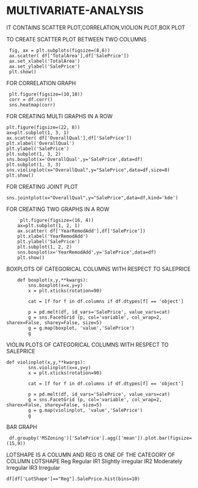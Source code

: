 # MULTIVARIATE-ANALYSIS
IT CONTAINS SCATTER PLOT,CORRELATION,VIOLION PLOT,BOX PLOT

TO CREATE SCATTER PLOT BETWEEN TWO COLUMNS

     fig, ax = plt.subplots(figsize=(8,6))
     ax.scatter( df['TotalArea'],df['SalePrice'])
     ax.set_xlabel('TotalArea')
     ax.set_ylabel('SalePrice')
     plt.show()
     
 FOR CORRELATION GRAPH
 
     plt.figure(figsize=(10,10))
     corr = df.corr()
     sns.heatmap(corr)
     
 FOR CREATING MULTI GRAPHS IN A ROW 
 
    plt.figure(figsize=(22, 8))
    ax=plt.subplot(1, 3, 1)
    ax.scatter( df['OverallQual'],df['SalePrice'])
    plt.xlabel('OverallQual')
    plt.ylabel('SalePrice')
    plt.subplot(1, 3, 2)
    sns.boxplot(x='OverallQual',y='SalePrice',data=df)
    plt.subplot(1, 3, 3)
    sns.violinplot(x="OverallQual",y="SalePrice",data=df,size=8)
    plt.show()
    
    
FOR CREATING JOINT PLOT 

    sns.jointplot(x="OverallQual",y="SalePrice",data=df,kind='kde')
    
    
FOR CREATING TWO GRAPHS IN A ROW 

         plt.figure(figsize=(16, 4))
        ax=plt.subplot(1, 2, 1)
        ax.scatter( df['YearRemodAdd'],df['SalePrice'])
        plt.xlabel('YearRemodAdd')
        plt.ylabel('SalePrice')
        plt.subplot(1, 2, 2)
        sns.boxplot(x='YearRemodAdd',y='SalePrice',data=df)
        plt.show()
        
    
 BOXPLOTS OF CATEGORICAL COLUMNS WITH RESPECT TO SALEPRICE       
        
        def boxplot(x,y,**kwargs):
            sns.boxplot(x=x,y=y)
            x = plt.xticks(rotation=90)

            cat = [f for f in df.columns if df.dtypes[f] == 'object']

            p = pd.melt(df, id_vars='SalePrice', value_vars=cat)
            g = sns.FacetGrid (p, col='variable', col_wrap=2, sharex=False, sharey=False, size=5)
            g = g.map(boxplot, 'value','SalePrice')
            g
        
 VIOLIN PLOTS OF CATEGORICAL COLUMNS WITH RESPECT TO SALEPRICE   
 
 
    def violinplot(x,y,**kwargs):
            sns.violinplot(x=x,y=y)
            x = plt.xticks(rotation=90)

            cat = [f for f in df.columns if df.dtypes[f] == 'object']

            p = pd.melt(df, id_vars='SalePrice', value_vars=cat)
            g = sns.FacetGrid (p, col='variable', col_wrap=2, sharex=False, sharey=False, size=5)
            g = g.map(violinplot, 'value','SalePrice')
            g
            
            
  BAR GRAPH 
  
     df.groupby('MSZoning')['SalePrice'].agg(['mean']).plot.bar(figsize=(15,9))
     
  LOTSHAPE IS A COLUMN AND REG IS ONE OF THE CATEGORY OF COLUMN LOTSHAPE
   Reg	Regular	
   IR1	Slightly irregular
   IR2	Moderately Irregular
   IR3	Irregular
     
    df[df['LotShape']=="Reg"].SalePrice.hist(bins=10)
        
